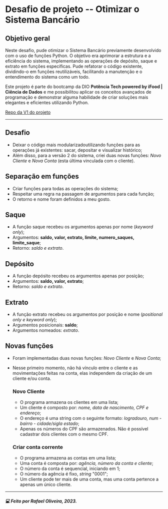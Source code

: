 # Desafio de projeto -- Otimizar o Sistema Bancário

## Objetivo geral
Neste desafio, pude otimizar o Sistema Bancário previamente desenvolvido com o uso de funções Python. O objetivo era aprimorar a estrutura e a eficiência do sistema, implementando as operações de depósito, saque e extrato em funções específicas. Pude refatorar o código existente, dividindo-o em funções reutilizáveis, facilitando a manutenção e o entendimento do sistema como um todo.

Este projeto é parte do bootcamp da DIO **Potência Tech powered by iFood | Ciência de Dados** e me possibilitou aplicar os conceitos avançados de programação e demonstrar alguma habilidade de criar soluções mais elegantes e eficientes utilizando Python.


[Repo da V1 do projeto](https://github.com/Rafa-Ol-Dev/sistema_bancario)

---
## Desafio
- Deixar o código mais modularizadoutilizando funções para as operações já existentes: sacar, depositar e visualizar histórico;
- Além disso, para a versão 2 do sistema, criei duas novas funções: *Novo Cliente* e *Nova Conta* (esta última vinculada com o cliente).

## Separação em funções
- Criar funções para todas as operações do sistema;
- Respeitar uma regra na passagem de argumentos para cada função;
- O retorno e nome foram definidos a meu gosto.

## Saque
- A função saque recebeu os argumentos apenas por nome (*keyword only*);
- Argumentos: **saldo, valor, extrato, limite, numero_saques, limite_saque**;
- Retorno: *saldo e extrato*.

## Depósito
- A função depósito recebeu os argumentos apenas por posição;
- Argumentos: **saldo, valor, extrato**;
- Retorno: *saldo e extrato*.

## Extrato
- A função extrato recebeu os argumentos por posição e nome (*positional only e keyword only*);
- Argumentos posicionais: **saldo**;
- Argumentos nomeados: *extrato*.

## Novas funções
- Foram implementadas duas novas funções: *Novo Cliente* e *Nova Conta*;
- Nesse primeiro momento, não há vínculo entre o cliente e as movimentações feitas na conta, elas independem da criação de um cliente e/ou conta.

  ### Novo Cliente
  - O programa armazena os clientes em uma lista;
  - Um cliente é composto por: *nome, data de nascimento, CPF e endereço*;
  - O endereço é uma string com o seguinte formato: *logradouro, num - bairro - cidade/sigla estado*;
  - Apenas os números do CPF são armazenados. Não é possível cadastrar dois clientes com o mesmo CPF.

  ### Criar conta corrente
  - O programa armazena as contas em uma lista;
  - Uma conta é composta por: *agência, número da conta e cliente*;
  - O número da conta é sequencial, iniciando em 1;
  - O número da agência é fixo, *string* "0001";
  - Um cliente pode ter mais de uma conta, mas uma conta pertence a apenas um único cliente.


---
##### 💻 Feito por Rafael Oliveira, 2023.